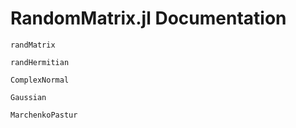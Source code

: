 # RandomMatrix.jl Documentation

```@docs
randMatrix

randHermitian

ComplexNormal

Gaussian

MarchenkoPastur
```